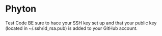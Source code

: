 # Phyton
Test Code
BE sure to hace your SSH key set up and that your public key (located in ~/.ssh/id_rsa.pub) is added to your GitHub account. 
